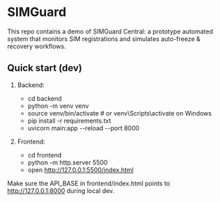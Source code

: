 # SIMGuard 
This repo contains a demo of SIMGuard Central: a prototype automated system that monitors SIM registrations and simulates auto-freeze & recovery workflows.

## Quick start (dev)
1. Backend:
   - cd backend
   - python -m venv venv
   - source venv/bin/activate  # or venv\Scripts\activate on Windows
   - pip install -r requirements.txt
   - uvicorn main:app --reload --port 8000

2. Frontend:
   - cd frontend
   - python -m http.server 5500
   - open http://127.0.0.1:5500/index.html

Make sure the API_BASE in frontend/index.html points to http://127.0.0.1:8000 during local dev.
